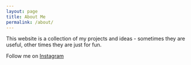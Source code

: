 ```yaml
---
layout: page
title: About Me
permalink: /about/
---
```


This website is a collection of my projects and ideas - sometimes they are useful, other times they are just for fun.

Follow me on [Instagram](www.instagram.com/theseanfraser)


